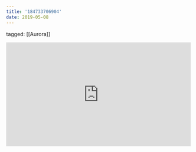 ```yaml
---
title: '184733706904'
date: 2019-05-08
---
```

tagged: [[Aurora]]
<iframe allow="accelerometer; autoplay; clipboard-write; encrypted-media; gyroscope; picture-in-picture" allowfullscreen="" frameborder="0" height="281" id="youtube_iframe" src="https://www.youtube.com/embed/MUIIkBZVzTU?feature=oembed&amp;enablejsapi=1&amp;origin=https://safe.txmblr.com&amp;wmode=opaque" width="500"></iframe>